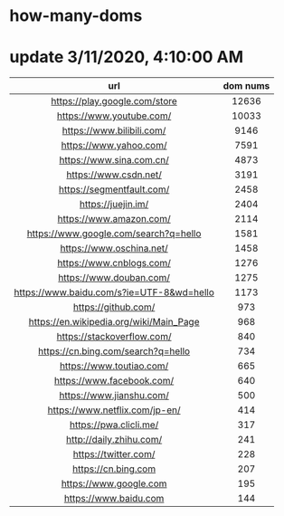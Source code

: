 # how-many-doms

# update 3/11/2020, 4:10:00 AM

url | dom nums
:-: | :-:
https://play.google.com/store | 12636
https://www.youtube.com/ | 10033
https://www.bilibili.com/ | 9146
https://www.yahoo.com/ | 7591
https://www.sina.com.cn/ | 4873
https://www.csdn.net/ | 3191
https://segmentfault.com/ | 2458
https://juejin.im/ | 2404
https://www.amazon.com/ | 2114
https://www.google.com/search?q=hello | 1581
https://www.oschina.net/ | 1458
https://www.cnblogs.com/ | 1276
https://www.douban.com/ | 1275
https://www.baidu.com/s?ie=UTF-8&wd=hello | 1173
https://github.com/ | 973
https://en.wikipedia.org/wiki/Main_Page | 968
https://stackoverflow.com/ | 840
https://cn.bing.com/search?q=hello | 734
https://www.toutiao.com/ | 665
https://www.facebook.com/ | 640
https://www.jianshu.com/ | 500
https://www.netflix.com/jp-en/ | 414
https://pwa.clicli.me/ | 317
http://daily.zhihu.com/ | 241
https://twitter.com/ | 228
https://cn.bing.com | 207
https://www.google.com | 195
https://www.baidu.com | 144

